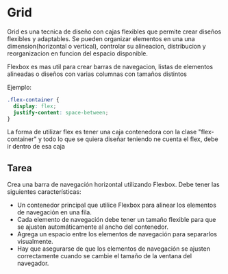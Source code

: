 # Grid

Grid es una tecnica de diseño con cajas flexibles que permite crear diseños flexibles y adaptables.
Se pueden organizar elementos en una una dimension(horizontal o vertical), controlar su alineacion, distribucion y reorganizacion en funcion del espacio disponible.

Flexbox es mas util para crear barras de navegacion, listas de elementos alineadas o diseños con varias columnas con tamaños distintos

Ejemplo:

```css
.flex-container {
  display: flex;
  justify-content: space-between;
}
```

La forma de utilizar flex es tener una caja contenedora con la clase "flex-container" y todo lo que se quiera diseñar teniendo ne cuenta el flex, debe ir dentro de esa caja

## Tarea

Crea una barra de navegación horizontal utilizando Flexbox. Debe tener las siguientes características:

- Un contenedor principal que utilice Flexbox para alinear los elementos de navegación en una fila.
- Cada elemento de navegación debe tener un tamaño flexible para que se ajusten automáticamente al ancho del contenedor.
- Agrega un espacio entre los elementos de navegación para separarlos visualmente.
- Hay que asegurarse de que los elementos de navegación se ajusten correctamente cuando se cambie el tamaño de la ventana del navegador.
